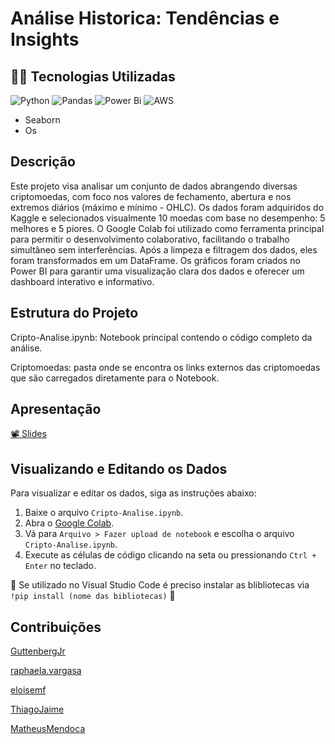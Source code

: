 # Análise Historica: Tendências e Insights   

## 👨‍💻 Tecnologias Utilizadas
![Python](https://img.shields.io/badge/python-3670A0?style=for-the-badge&logo=python&logoColor=ffdd54) ![Pandas](https://img.shields.io/badge/pandas-%23150458.svg?style=for-the-badge&logo=pandas&logoColor=white) ![Power Bi](https://img.shields.io/badge/power_bi-F2C811?style=for-the-badge&logo=powerbi&logoColor=black) ![AWS](https://img.shields.io/badge/AWS-%23FF9900.svg?style=for-the-badge&logo=amazon-aws&logoColor=white) 

* Seaborn
* Os 

## Descrição

Este projeto visa analisar um conjunto de dados abrangendo diversas criptomoedas, com foco nos valores de fechamento, abertura e nos extremos diários (máximo e mínimo - OHLC). Os dados foram adquiridos do Kaggle e selecionados visualmente 10 moedas com base no desempenho: 5 melhores e 5 piores. O Google Colab foi utilizado como ferramenta principal para permitir o desenvolvimento colaborativo, facilitando o trabalho simultâneo sem interferências. Após a limpeza e filtragem dos dados, eles foram transformados em um DataFrame. Os gráficos foram criados no Power BI para garantir uma visualização clara dos dados e oferecer um dashboard interativo e informativo.

## Estrutura do Projeto
Cripto-Analise.ipynb: Notebook principal contendo o código completo da análise.

Criptomoedas: pasta onde se encontra os links externos das criptomoedas que são carregados diretamente para o Notebook.

## Apresentação
[📽 Slides](https://www.canva.com/design/DAGJvOIl2Xc/fguuWTQkdpPG_kxpMAlyJg/edit?utm_content=DAGJvOIl2Xc&utm_campaign=designshare&utm_medium=link2&utm_source=sharebutton)

## Visualizando e Editando os Dados
Para visualizar e editar os dados, siga as instruções abaixo:

1. Baixe o arquivo `Cripto-Analise.ipynb`.
2. Abra o [Google Colab](https://colab.research.google.com/).
3. Vá para `Arquivo > Fazer upload de notebook` e escolha o arquivo `Cripto-Analise.ipynb`.
4. Execute as células de código clicando na seta ou pressionando `Ctrl + Enter` no teclado.

🚨 Se utilizado no Visual Studio Code é preciso instalar as blibliotecas via `!pip install (nome das bibliotecas)` 🚨


## Contribuições

[GuttenbergJr](https://github.com/GuttenbergJr)

[raphaela.vargasa](raphaela.vargas@hotmail.com )

[eloisemf](https://github.com/eloisemf)

[ThiagoJaime](https://github.com/ThiagoJaime)

[MatheusMendoca](https://github.com/MatheusMendoca)
